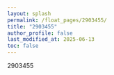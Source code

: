```yaml
---
layout: splash
permalink: /float_pages/2903455/
title: "2903455"
author_profile: false
last_modified_at: 2025-06-13
toc: false
---
```

 
2903455
